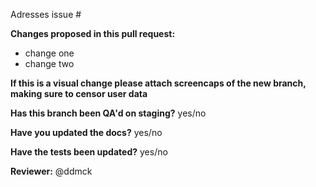 Adresses issue #

**Changes proposed in this pull request:**
- change one
- change two

**If this is a visual change please attach screencaps of the new branch, making sure to censor user data**

**Has this branch been QA'd on staging?** yes/no

**Have you updated the docs?** yes/no

**Have the tests been updated?** yes/no

**Reviewer:** @ddmck
